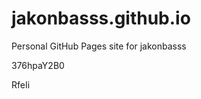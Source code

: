 # jakonbasss.github.io
Personal GitHub Pages site for jakonbasss


























































376hpaY2B0

RfeIi
